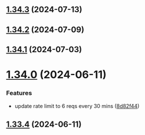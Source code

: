 ## [1.34.3](https://github.com/ghoshRitesh12/aniwatch-api/compare/v1.34.2...v1.34.3) (2024-07-13)



## [1.34.2](https://github.com/ghoshRitesh12/aniwatch-api/compare/v1.34.1...v1.34.2) (2024-07-09)



## [1.34.1](https://github.com/ghoshRitesh12/aniwatch-api/compare/v1.34.0...v1.34.1) (2024-07-03)



# [1.34.0](https://github.com/ghoshRitesh12/aniwatch-api/compare/v1.33.4...v1.34.0) (2024-06-11)


### Features

* update rate limit to 6 reqs every 30 mins ([8d82f44](https://github.com/ghoshRitesh12/aniwatch-api/commit/8d82f448963dcf54c75dc93ea572f104dffcc9fb))



## [1.33.4](https://github.com/ghoshRitesh12/aniwatch-api/compare/v1.33.3...v1.33.4) (2024-06-11)



